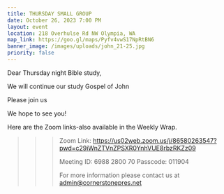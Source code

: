 ```yaml
---
title: THURSDAY SMALL GROUP
date: October 26, 2023 7:00 PM
layout: event
location: 218 Overhulse Rd NW Olympia, WA
map_link: https://goo.gl/maps/Pyfv4vwS17NpRtBN6
banner_image: /images/uploads/john_21-25.jpg
priority: false
---
```

Dear Thursday night Bible study,

<!--StartFragment-->

<!--StartFragment-->

We will continue our study Gospel of John 

<!--StartFragment-->

<!--EndFragment-->

<!--EndFragment-->

Please join us

<!--EndFragment-->We hope to see you!

Here are the Zoom links-also available in the Weekly Wrap.

<!--\\\\\\\\\\\\\\\\\\\\\\\\\\\\\\\\\\\\\\\\\\\\\\\\\\\\\\\\\\\\\\\[if !supportLineBreakNewLine]-->

<!--\\\\\\\\\\\\\\\\\\\\\\\\\\\\\\\\\\\\\\\\\\\\\\\\\\\\\\\\\\\\\\\[endif]-->

<!--EndFragment-->

> > > Zoom Link: <https://us02web.zoom.us/j/86580263547?pwd=c29iWnZTVnZPSXR0YnhVUE8rbzRKZz09>
> > >
> > > Meeting ID: 6988 2800 70
> > > Passcode: 011904
> > >
> > > For more information please contact us at admin@cornerstonepres.net